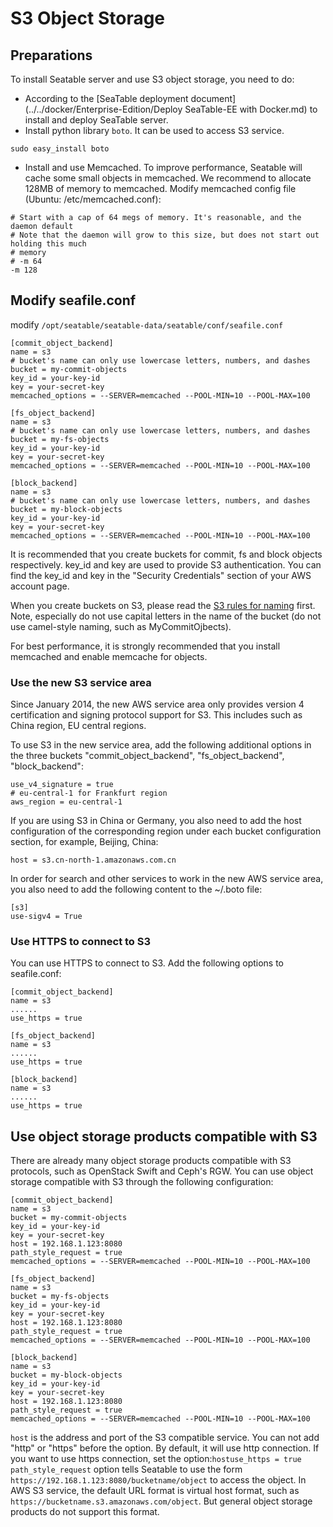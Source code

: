 # S3 Object Storage

## Preparations

To install Seatable server and use S3 object storage, you need to do:

* According to  the [SeaTable deployment document](../../docker/Enterprise-Edition/Deploy SeaTable-EE with Docker.md) to install and deploy SeaTable server.
* Install python library `boto`. It can be used to access S3 service.


```
sudo easy_install boto

```

* Install and use Memcached. To improve performance, Seatable will cache some small objects in memcached. We recommend to allocate 128MB of memory to memcached. Modify memcached config file (Ubuntu: /etc/memcached.conf):


```
# Start with a cap of 64 megs of memory. It's reasonable, and the daemon default
# Note that the daemon will grow to this size, but does not start out holding this much
# memory
# -m 64
-m 128

```

## Modify seafile.conf

modify `/opt/seatable/seatable-data/seatable/conf/seafile.conf` 

```
[commit_object_backend]
name = s3
# bucket's name can only use lowercase letters, numbers, and dashes
bucket = my-commit-objects
key_id = your-key-id
key = your-secret-key
memcached_options = --SERVER=memcached --POOL-MIN=10 --POOL-MAX=100

[fs_object_backend]
name = s3
# bucket's name can only use lowercase letters, numbers, and dashes
bucket = my-fs-objects
key_id = your-key-id
key = your-secret-key
memcached_options = --SERVER=memcached --POOL-MIN=10 --POOL-MAX=100

[block_backend]
name = s3
# bucket's name can only use lowercase letters, numbers, and dashes
bucket = my-block-objects
key_id = your-key-id
key = your-secret-key
memcached_options = --SERVER=memcached --POOL-MIN=10 --POOL-MAX=100

```

It is recommended that you create buckets for commit, fs and block objects respectively.
key_id and key are used to provide S3 authentication. You can find the key_id and key in the "Security Credentials" section of your AWS account page.

When you create buckets on S3, please read the [S3 rules for naming](https://docs.aws.amazon.com/AmazonS3/latest/dev/BucketRestrictions.html) first. Note, especially do not use capital letters in the name of the bucket (do not use camel-style naming, such as MyCommitOjbects).

For best performance, it is strongly recommended that you install memcached and enable memcache for objects. 

### Use the new S3 service area

Since January 2014, the new AWS service area only provides version 4 certification and signing protocol support for S3. This includes such as China region, EU central regions.

To use S3 in the new service area, add the following additional options in the three buckets "commit_object_backend", "fs_object_backend", "block_backend":

```
use_v4_signature = true
# eu-central-1 for Frankfurt region
aws_region = eu-central-1

```

If you are using S3 in China or Germany, you also need to add the host configuration of the corresponding region under each bucket configuration section, for example, Beijing, China:

```
host = s3.cn-north-1.amazonaws.com.cn

```

In order for search and other services to work in the new AWS service area, you also need to add the following content to the ~/.boto file:

```
[s3]
use-sigv4 = True

```

### Use HTTPS  to connect to S3

You can use HTTPS to connect to S3. Add the following options to seafile.conf:

```
[commit_object_backend]
name = s3
......
use_https = true
﻿
[fs_object_backend]
name = s3
......
use_https = true
﻿
[block_backend]
name = s3
......
use_https = true

```

## Use object storage products compatible with S3

There are already many object storage products compatible with S3 protocols, such as OpenStack Swift and Ceph's RGW. You can use object storage compatible with S3 through the following configuration:

```
[commit_object_backend]
name = s3
bucket = my-commit-objects
key_id = your-key-id
key = your-secret-key
host = 192.168.1.123:8080
path_style_request = true
memcached_options = --SERVER=memcached --POOL-MIN=10 --POOL-MAX=100

[fs_object_backend]
name = s3
bucket = my-fs-objects
key_id = your-key-id
key = your-secret-key
host = 192.168.1.123:8080
path_style_request = true
memcached_options = --SERVER=memcached --POOL-MIN=10 --POOL-MAX=100

[block_backend]
name = s3
bucket = my-block-objects
key_id = your-key-id
key = your-secret-key
host = 192.168.1.123:8080
path_style_request = true
memcached_options = --SERVER=memcached --POOL-MIN=10 --POOL-MAX=100

```

`host` is the address and port of the S3 compatible service. You can not add "http" or "https" before the option. By default, it will use http connection. If you want to use https connection, set the option:`hostuse_https = true`
`path_style_request` option tells Seatable to use the form `https://192.168.1.123:8080/bucketname/object` to access the object. In AWS S3 service, the default URL format is virtual host format, such as `https://bucketname.s3.amazonaws.com/object`. But general object storage products do not support this format.
